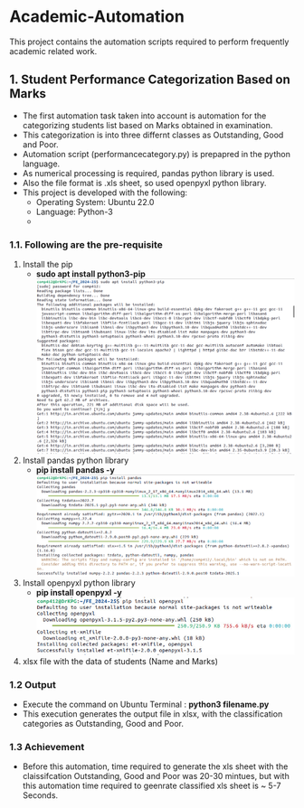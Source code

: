 # Academic-Automation

This project contains the automation scripts required to perform frequently academic related work.
## 1. Student Performance Categorization Based on Marks
- The first automation task taken into account is automation for the categorizing students list based on Marks obtained in examination.
- This categorization is into three differnt classes as Outstanding, Good and Poor.
- Automation script (performancecategory.py) is prepapred in the python language.
- As numerical processing is required, pandas python library is used.
- Also the file format is .xls sheet, so used openpyxl python library.
- This project is developed with the following:
  - Operating System: Ubuntu 22.0
  - Language: Python-3
  - 
### 1.1. Following are the pre-requisite
1. Install the pip
   - **sudo apt install python3-pip**
     ![Pip Installation](pipinstallation.png)
3. Install pandas python library
   - **pip install pandas -y**
     ![pandas installation](pandasinstallation.png)
4. Install openpyxl python library
   - **pip install openpyxl -y**
     ![openpyxl installation](openxls_installation.jpeg)
5. xlsx file with the data of students (Name and Marks)


### 1.2 Output
- Execute the command on Ubuntu Terminal : **python3 filename.py**
- This execution generates the output file in xlsx, with the classification categories as Outstanding, Good and Poor.
  
### 1.3 Achievement
- Before this automation, time required to generate the xls sheet with the claissifcation Outstanding, Good and Poor was 20-30 mintues, but with this automation time required to geenrate classified xls sheet is ~ 5-7 Seconds.

      
 
